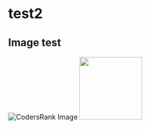 # test2

## Image test
![CodersRank Image](https://cr-ss-service.azurewebsites.net/api/ScreenShot?widget=summary&username=murznn)
<img src="[relative/path/in/repository/to/image.svg](https://cr-ss-service.azurewebsites.net/api/ScreenShot?widget=summary&username=murznn)" width="128"/>
